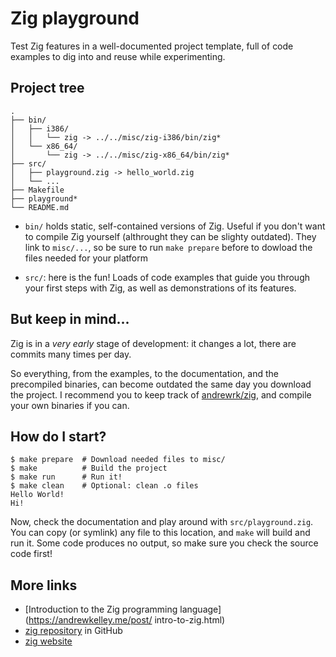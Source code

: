 # Zig playground

Test Zig features in a well-documented project template, full of code examples
to dig into and reuse while experimenting.

## Project tree

```
.
├── bin/
│   ├── i386/
│   │   └── zig -> ../../misc/zig-i386/bin/zig*
│   └── x86_64/
│       └── zig -> ../../misc/zig-x86_64/bin/zig*
├── src/
│   ├── playground.zig -> hello_world.zig
│   └── ...
├── Makefile
├── playground*
└── README.md
```

* `bin/` holds static, self-contained versions of Zig. Useful if you don't want
to compile Zig yourself (althrought they can be slighty outdated). They link to
`misc/...`, so be sure to run `make prepare` before to dowload the files needed
for your platform

* `src/`: here is the fun! Loads of code examples that guide you through your
first steps with Zig, as well as demonstrations of its features.

## But keep in mind...

Zig is in a *very early* stage of development: it changes a lot, there are
commits many times per day.

So everything, from the examples, to the documentation, and the precompiled
binaries, can become outdated the same day you download the project. I
recommend you to keep track of [andrewrk/zig](https://github.com/andrewrk/zig),
and compile your own binaries if you can.

## How do I start?

```
$ make prepare  # Download needed files to misc/
$ make          # Build the project
$ make run      # Run it!
$ make clean    # Optional: clean .o files
Hello World!
Hi!
```

Now, check the documentation and play around with `src/playground.zig`. You can
copy (or symlink) any file to this location, and `make` will build and run it.
Some code produces no output, so make sure you check the source code first!

## More links

* [Introduction to the Zig programming language](https://andrewkelley.me/post/
intro-to-zig.html)
* [zig repository](https://github.com/andrewrk/zig) in GitHub
* [zig website](http://ziglang.org)
